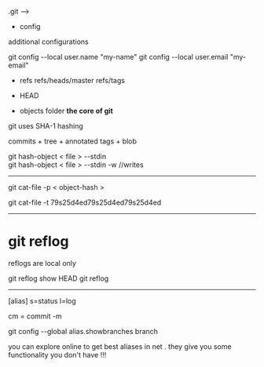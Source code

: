 .git -->

- config

additional configurations

git config --local user.name "my-name"
git config --local user.email "my-email"

- refs
  refs/heads/master
  refs/tags

- HEAD
- objects folder
  **the core of git**

git uses SHA-1 hashing

commits + tree + annotated tags + blob

git hash-object < file > --stdin  
git hash-object < file > --stdin -w //writes

---

git cat-file -p < object-hash >

git cat-file -t 79s25d4ed79s25d4ed79s25d4ed

---

# **git reflog**

reflogs are local only

git reflog show HEAD
git reflog

---

[alias]
s=status
l=log

cm = commit -m

git config --global alias.showbranches branch

you can explore online to get best aliases in net . they give you some functionality you don't have !!!
